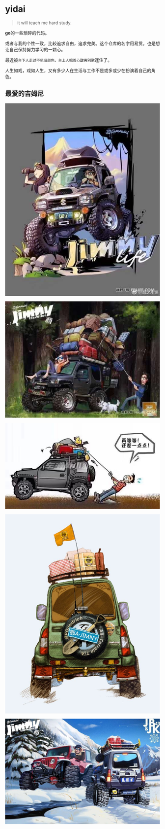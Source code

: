 # yidai

> it will teach me hard study.

**go**的一些琐碎的代码。

或者与我的个性一致，比较追求自由，追求完美。这个仓库的名字用易贷。也是想让自己保持努力学习的一颗心。

最近被`台下人走过不见旧颜色，台上人唱着心酸离别歌`迷住了。

人生如戏，戏如人生，又有多少人在生活与工作不是或多或少在扮演着自己的角色。

## 最爱的吉姆尼

![j0](images/j0.jpeg)

![j1](images/j1.jpeg)

![j3](images/j3.jpeg)

![j4](images/j4.jpeg)

![j2](images/j2.jpeg)

